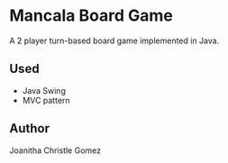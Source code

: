 # Mancala Board Game

A 2 player turn-based board game implemented in Java.

## Used
* Java Swing
* MVC pattern

## Author
Joanitha Christle Gomez
